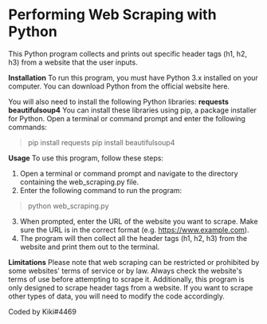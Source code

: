 # Performing Web Scraping with Python
This Python program collects and prints out specific header tags (h1, h2, h3) from a website that the user inputs.

**Installation**
To run this program, you must have Python 3.x installed on your computer. You can download Python from the official website here.

You will also need to install the following Python libraries:
**requests**
**beautifulsoup4**
You can install these libraries using pip, a package installer for Python. Open a terminal or command prompt and enter the following commands:
> pip install requests
> pip install beautifulsoup4

**Usage**
To use this program, follow these steps:

1. Open a terminal or command prompt and navigate to the directory containing the web_scraping.py file.
2. Enter the following command to run the program:
> python web_scraping.py
3. When prompted, enter the URL of the website you want to scrape. Make sure the URL is in the correct format (e.g. https://www.example.com).
4. The program will then collect all the header tags (h1, h2, h3) from the website and print them out to the terminal.

**Limitations**
Please note that web scraping can be restricted or prohibited by some websites' terms of service or by law. Always check the website's terms of use before attempting to scrape it. Additionally, this program is only designed to scrape header tags from a website. If you want to scrape other types of data, you will need to modify the code accordingly.

Coded by Kiki#4469
